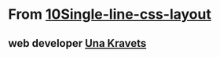# From [10Single-line-css-layout](https://1linelayouts.glitch.me/)

## web developer [Una Kravets](https://web.dev/authors/una/)
